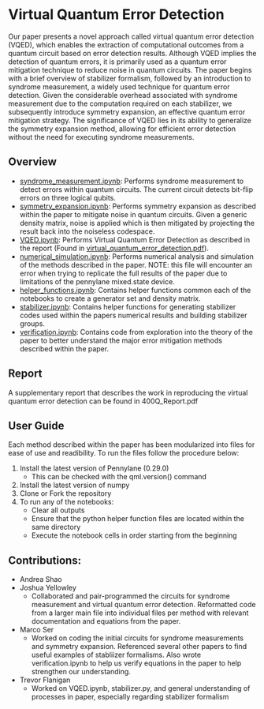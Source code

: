 
# Virtual Quantum Error Detection #

Our paper presents a novel approach called virtual quantum error detection (VQED),
which enables the extraction of computational outcomes from a quantum circuit based
on error detection results. Although VQED implies the detection of quantum errors, it
is primarily used as a quantum error mitigation technique to reduce noise in quantum
circuits. The paper begins with a brief overview of stabilizer formalism, followed by
an introduction to syndrome measurement, a widely used technique for quantum error
detection. Given the considerable overhead associated with syndrome measurement due
to the computation required on each stabilizer, we subsequently introduce symmetry
expansion, an effective quantum error mitigation strategy. The significance of VQED lies
in its ability to generalize the symmetry expansion method, allowing for efficient error
detection without the need for executing syndrome measurements.

## Overview ##

- [syndrome_measurement.ipynb](code_implementation/syndrome_measurement.ipynb): Performs syndrome measurement to detect errors within quantum circuits. The current circuit detects bit-flip errors on three logical qubits.   
- [symmetry_expansion.ipynb](code_implementation/symmetry_expansion.ipynb): Performs symmetry expansion as described within the paper to mitigate noise in quantum circuits. Given a generic density matrix, noise is applied which is then mitigated by projecting the result back into the noiseless codespace.
- [VQED.ipynb](code_implementation/VQED.ipynb): Performs Virtual Quantum Error Detection as described in the report (Found in [virtual_quantum_error_detection.pdf](virtual_quantum_error_detection.pdf)).
- [numerical_simulation.ipynb](code_implementation/numerical_simulation.ipynb): Performs numerical analysis and simulation of the methods described in the paper. NOTE: this file will encounter an error when trying to replicate the full results of the paper due to limitations of the pennylane mixed.state device.
- [helper_functions.ipynb](code_implementation/helper_functions.ipynb): Contains helper functions common each of the notebooks to create a generator set and density matrix. 
- [stabilizer.ipynb](code_implementation/stabilizer.ipynb): Contains helper functions for generating stabilizer codes used within the papers numerical results and building stabilizer groups.
- [verification.ipynb](code_implementation/verification.ipynb): Contains code from exploration into the theory of the paper to better understand the major error mitigation methods described within the paper. 

## Report ##

A supplementary report that describes the work in reproducing the virtual quantum error detection can be found in 400Q_Report.pdf

## User Guide ##

Each method described within the paper has been modularized into files for ease of use and readibility. To run the files follow the procedure below:

1. Install the latest version of Pennylane (0.29.0)
    - This can be checked with the qml.version() command
2. Install the latest version of numpy
3. Clone or Fork the repository
4. To run any of the notebooks:
    - Clear all outputs
    - Ensure that the python helper function files are located within the same directory
    - Execute the notebook cells in order starting from the beginning


## Contributions:
- Andrea Shao
- Joshua Yellowley
    - Collaborated and pair-programmed the circuits for syndrome measurement and virtual quantum error detection. Reformatted code from a larger main file into individual files per method with relevant documentation and equations from the paper.
- Marco Ser
    - Worked on coding the initial circuits for syndrome measurements and symmetry expansion. Referenced several other papers to find useful examples of stabliizer formalisms. Also wrote verification.ipynb to help us verify equations in the paper to help strengthen our understanding.
- Trevor Flanigan
    - Worked on VQED.ipynb, stabilizer.py, and general understanding of processes in paper, especially regarding stabilizer formalism
